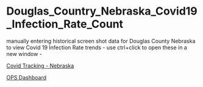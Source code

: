 # Douglas_Country_Nebraska_Covid19_Infection_Rate_Count
manually entering historical screen shot data for Douglas County Nebraska to view Covid 19 Infection Rate trends - 
use ctrl+click to open these in a new window -

<a href="https://covidtracking.com/data/state/nebraska" >Covid Tracking - Nebraska</a>

<a href="https://www.arcgis.com/apps/opsdashboard/index.html#/21bec056a9a6449abcca89a329868fd6">OPS Dashboard</a>





